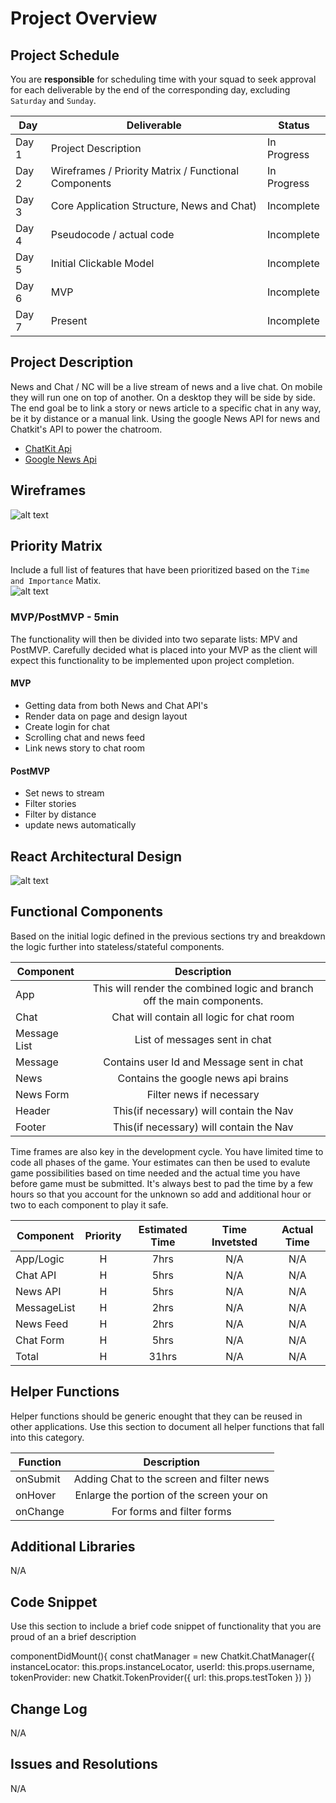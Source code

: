 # Project Overview

## Project Schedule

You are **responsible** for scheduling time with your squad to seek approval for each deliverable by the end of the corresponding day, excluding `Saturday` and `Sunday`.

|  Day | Deliverable | Status
|---|---| ---|
|Day 1| Project Description | In Progress
|Day 2| Wireframes / Priority Matrix / Functional Components | In Progress
|Day 3| Core Application Structure, News and Chat) | Incomplete
|Day 4| Pseudocode / actual code | Incomplete
|Day 5| Initial Clickable Model  | Incomplete
|Day 6| MVP | Incomplete
|Day 7| Present | Incomplete


## Project Description

News and Chat / NC will be a live stream of news and a live chat. On mobile they will run one on top of another. On a desktop they will be side by side.  The end goal be to link a story or news article to a specific chat in any way, be it by distance or a manual link. Using the google News API for news and Chatkit's API to power the chatroom.

 -  [ChatKit Api](https://pusher.com/chatkit)
 - [Google News Api](https://newsapi.org/s/google-news-api)

## Wireframes

![alt text](https://imgur.com/9FfZ9El.jpg)

## Priority Matrix

Include a full list of features that have been prioritized based on the `Time and Importance` Matix.  
![alt text](https://imgur.com/TfD93YA.jpg)

### MVP/PostMVP - 5min

The functionality will then be divided into two separate lists: MPV and PostMVP.  Carefully decided what is placed into your MVP as the client will expect this functionality to be implemented upon project completion.  

#### MVP 

- Getting data from both News and Chat API's
- Render data on page and design layout
- Create login for chat
- Scrolling chat and news feed
- Link news story to chat room

#### PostMVP 

- Set news to stream
- Filter stories
- Filter by distance
- update news automatically

## React Architectural Design

![alt text](https://imgur.com/ZtUl7lQ.jpg)

## Functional Components

Based on the initial logic defined in the previous sections try and breakdown the logic further into stateless/stateful components. 

| Component | Description | 
| --- | :---: |  
| App     | This will render the combined logic and branch off the main components. 
| Chat    | Chat will contain all logic for chat room |
| Message List | List of messages sent in chat |
| Message | Contains user Id and Message sent in chat |
| News    | Contains the google news api brains |
| News Form | Filter news if necessary |
| Header | This(if necessary) will contain the Nav |
| Footer | This(if necessary) will contain the Nav | 


Time frames are also key in the development cycle.  You have limited time to code all phases of the game.  Your estimates can then be used to evalute game possibilities based on time needed and the actual time you have before game must be submitted. It's always best to pad the time by a few hours so that you account for the unknown so add and additional hour or two to each component to play it safe.

| Component | Priority | Estimated Time | Time Invetsted | Actual Time |
| --- | :---: |  :---: | :---: | :---: |
| App/Logic | H | 7hrs| N/A | N/A |
| Chat API | H | 5hrs| N/A | N/A |
| News API | H | 5hrs| N/A | N/A |
| MessageList| H | 2hrs| N/A | N/A |
| News Feed| H | 2hrs| N/A | N/A |
| Chat Form | H | 5hrs| N/A | N/A |
| Total | H | 31hrs| N/A | N/A |

## Helper Functions
Helper functions should be generic enought that they can be reused in other applications. Use this section to document all helper functions that fall into this category.

| Function | Description | 
| --- | :---: |  
| onSubmit | Adding Chat to the screen and filter news | 
| onHover | Enlarge the portion of the screen your on | 
| onChange | For forms and filter forms | 

## Additional Libraries
N/A

## Code Snippet

Use this section to include a brief code snippet of functionality that you are proud of an a brief description  

 componentDidMount(){
      const chatManager = new Chatkit.ChatManager({
        instanceLocator: this.props.instanceLocator,
        userId: this.props.username,
        tokenProvider: new Chatkit.TokenProvider({
          url: this.props.testToken
        })
      })


## Change Log
N/A

## Issues and Resolutions
 N/A

<!--#### SAMPLE.....
**ERROR**: app.js:34 Uncaught SyntaxError: Unexpected identifier                                
**RESOLUTION**: Missing comma after first object in sources {} object
-->
